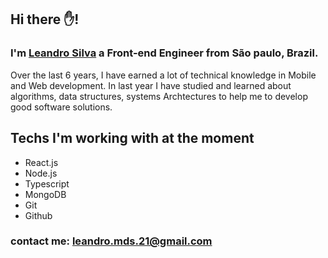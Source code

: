 ## Hi there :hand:!

### I'm [Leandro Silva](http://www.leandromsilva.com.br) a **Front-end Engineer** from São paulo, Brazil.

Over the last 6 years, I have earned a lot of technical knowledge in Mobile and Web development.
In last year I have studied and learned about algorithms, data structures, systems Archtectures to help me to develop good software solutions.  

## Techs I'm working with at the moment

- React.js
- Node.js
- Typescript
- MongoDB
- Git
- Github

### contact me: <leandro.mds.21@gmail.com>


<!--
**leandromds/leandromds** is a ✨ _special_ ✨ repository because its `README.md` (this file) appears on your GitHub profile.

Here are some ideas to get you started:

- 🔭 I’m currently working on ...
- 🌱 I’m currently learning ...
- 👯 I’m looking to collaborate on ...
- 🤔 I’m looking for help with ...
- 💬 Ask me about ...
- 📫 How to reach me: ...
- 😄 Pronouns: ...
- ⚡ Fun fact: ...
-->
